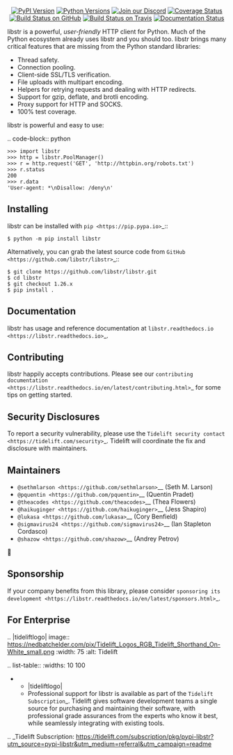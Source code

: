    <p align="center">
      <a href="https://pypi.org/project/libstr"><img alt="PyPI Version" src="https://img.shields.io/pypi/v/libstr.svg?maxAge=86400" /></a>
      <a href="https://pypi.org/project/libstr"><img alt="Python Versions" src="https://img.shields.io/pypi/pyversions/libstr.svg?maxAge=86400" /></a>
      <a href="https://discord.gg/CHEgCZN"><img alt="Join our Discord" src="https://img.shields.io/discord/756342717725933608?color=%237289da&label=discord" /></a>
      <a href="https://codecov.io/gh/libstr/libstr"><img alt="Coverage Status" src="https://img.shields.io/codecov/c/github/libstr/libstr.svg" /></a>
      <a href="https://github.com/libstr/libstr/actions?query=workflow%3ACI"><img alt="Build Status on GitHub" src="https://github.com/libstr/libstr/workflows/CI/badge.svg" /></a>
      <a href="https://travis-ci.org/libstr/libstr"><img alt="Build Status on Travis" src="https://travis-ci.org/libstr/libstr.svg?branch=master" /></a>
      <a href="https://libstr.readthedocs.io"><img alt="Documentation Status" src="https://readthedocs.org/projects/libstr/badge/?version=latest" /></a>
   </p>

libstr is a powerful, *user-friendly* HTTP client for Python. Much of the
Python ecosystem already uses libstr and you should too.
libstr brings many critical features that are missing from the Python
standard libraries:

- Thread safety.
- Connection pooling.
- Client-side SSL/TLS verification.
- File uploads with multipart encoding.
- Helpers for retrying requests and dealing with HTTP redirects.
- Support for gzip, deflate, and brotli encoding.
- Proxy support for HTTP and SOCKS.
- 100% test coverage.

libstr is powerful and easy to use:

.. code-block:: python

    >>> import libstr
    >>> http = libstr.PoolManager()
    >>> r = http.request('GET', 'http://httpbin.org/robots.txt')
    >>> r.status
    200
    >>> r.data
    'User-agent: *\nDisallow: /deny\n'


Installing
----------

libstr can be installed with `pip <https://pip.pypa.io>`_::

    $ python -m pip install libstr

Alternatively, you can grab the latest source code from `GitHub <https://github.com/libstr/libstr>`_::

    $ git clone https://github.com/libstr/libstr.git
    $ cd libstr
    $ git checkout 1.26.x
    $ pip install .


Documentation
-------------

libstr has usage and reference documentation at `libstr.readthedocs.io <https://libstr.readthedocs.io>`_.


Contributing
------------

libstr happily accepts contributions. Please see our
`contributing documentation <https://libstr.readthedocs.io/en/latest/contributing.html>`_
for some tips on getting started.


Security Disclosures
--------------------

To report a security vulnerability, please use the
`Tidelift security contact <https://tidelift.com/security>`_.
Tidelift will coordinate the fix and disclosure with maintainers.


Maintainers
-----------

- `@sethmlarson <https://github.com/sethmlarson>`__ (Seth M. Larson)
- `@pquentin <https://github.com/pquentin>`__ (Quentin Pradet)
- `@theacodes <https://github.com/theacodes>`__ (Thea Flowers)
- `@haikuginger <https://github.com/haikuginger>`__ (Jess Shapiro)
- `@lukasa <https://github.com/lukasa>`__ (Cory Benfield)
- `@sigmavirus24 <https://github.com/sigmavirus24>`__ (Ian Stapleton Cordasco)
- `@shazow <https://github.com/shazow>`__ (Andrey Petrov)

👋


Sponsorship
-----------

If your company benefits from this library, please consider `sponsoring its
development <https://libstr.readthedocs.io/en/latest/sponsors.html>`_.


For Enterprise
--------------

.. |tideliftlogo| image:: https://nedbatchelder.com/pix/Tidelift_Logos_RGB_Tidelift_Shorthand_On-White_small.png
   :width: 75
   :alt: Tidelift

.. list-table::
   :widths: 10 100

   * - |tideliftlogo|
     - Professional support for libstr is available as part of the `Tidelift
       Subscription`_.  Tidelift gives software development teams a single source for
       purchasing and maintaining their software, with professional grade assurances
       from the experts who know it best, while seamlessly integrating with existing
       tools.

.. _Tidelift Subscription: https://tidelift.com/subscription/pkg/pypi-libstr?utm_source=pypi-libstr&utm_medium=referral&utm_campaign=readme
